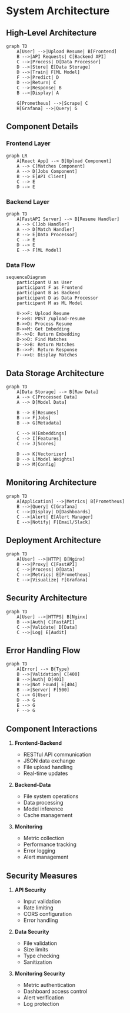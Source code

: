 # System Architecture

## High-Level Architecture

```mermaid
graph TD
    A[User] -->|Upload Resume| B[Frontend]
    B -->|API Requests| C[Backend API]
    C -->|Process| D[Data Processor]
    D -->|Store| E[Data Storage]
    D -->|Train| F[ML Model]
    F -->|Predict| D
    D -->|Return| C
    C -->|Response| B
    B -->|Display| A
    
    G[Prometheus] -->|Scrape| C
    H[Grafana] -->|Query| G
```

## Component Details

### Frontend Layer
```mermaid
graph LR
    A[React App] --> B[Upload Component]
    A --> C[Matches Component]
    A --> D[Jobs Component]
    B --> E[API Client]
    C --> E
    D --> E
```

### Backend Layer
```mermaid
graph TD
    A[FastAPI Server] --> B[Resume Handler]
    A --> C[Job Handler]
    A --> D[Match Handler]
    B --> E[Data Processor]
    C --> E
    D --> E
    E --> F[ML Model]
```

### Data Flow
```mermaid
sequenceDiagram
    participant U as User
    participant F as Frontend
    participant B as Backend
    participant D as Data Processor
    participant M as ML Model
    
    U->>F: Upload Resume
    F->>B: POST /upload-resume
    B->>D: Process Resume
    D->>M: Get Embedding
    M-->>D: Return Embedding
    D->>D: Find Matches
    D-->>B: Return Matches
    B-->>F: Return Response
    F-->>U: Display Matches
```

## Data Storage Architecture

```mermaid
graph TD
    A[Data Storage] --> B[Raw Data]
    A --> C[Processed Data]
    A --> D[Model Data]
    
    B --> E[Resumes]
    B --> F[Jobs]
    B --> G[Metadata]
    
    C --> H[Embeddings]
    C --> I[Features]
    C --> J[Scores]
    
    D --> K[Vectorizer]
    D --> L[Model Weights]
    D --> M[Config]
```

## Monitoring Architecture

```mermaid
graph TD
    A[Application] -->|Metrics| B[Prometheus]
    B -->|Query| C[Grafana]
    C -->|Display| D[Dashboards]
    C -->|Alert| E[Alert Manager]
    E -->|Notify| F[Email/Slack]
```

## Deployment Architecture

```mermaid
graph TD
    A[User] -->|HTTP| B[Nginx]
    B -->|Proxy| C[FastAPI]
    C -->|Process| D[Data]
    C -->|Metrics| E[Prometheus]
    E -->|Visualize| F[Grafana]
```

## Security Architecture

```mermaid
graph TD
    A[User] -->|HTTPS| B[Nginx]
    B -->|Auth| C[FastAPI]
    C -->|Validate| D[Data]
    C -->|Log| E[Audit]
```

## Error Handling Flow

```mermaid
graph TD
    A[Error] --> B{Type}
    B -->|Validation| C[400]
    B -->|Auth| D[401]
    B -->|Not Found| E[404]
    B -->|Server| F[500]
    C --> G[User]
    D --> G
    E --> G
    F --> G
```

## Component Interactions

1. **Frontend-Backend**
   - RESTful API communication
   - JSON data exchange
   - File upload handling
   - Real-time updates

2. **Backend-Data**
   - File system operations
   - Data processing
   - Model inference
   - Cache management

3. **Monitoring**
   - Metric collection
   - Performance tracking
   - Error logging
   - Alert management

## Security Measures

1. **API Security**
   - Input validation
   - Rate limiting
   - CORS configuration
   - Error handling

2. **Data Security**
   - File validation
   - Size limits
   - Type checking
   - Sanitization

3. **Monitoring Security**
   - Metric authentication
   - Dashboard access control
   - Alert verification
   - Log protection 